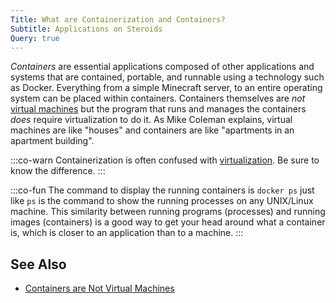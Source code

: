 ```yaml
---
Title: What are Containerization and Containers?
Subtitle: Applications on Steroids
Query: true
---
```


*Containers* are essential applications composed of other applications and systems that are contained, portable, and runnable using a technology such as Docker. Everything from a simple Minecraft server, to an entire operating system can be placed within containers. Containers themselves are *not* [virtual machines](/what/virt/) but the program that runs and manages the containers *does* require virtualization to do it. As Mike Coleman explains, virtual machines are like "houses" and containers are like "apartments in an apartment building".

:::co-warn
Containerization is often confused with [virtualization](/what/virt/). Be sure to know the difference.
:::

:::co-fun
The command to display the running containers is `docker ps` just like `ps` is the command to show the running processes on any UNIX/Linux machine. This similarity between running programs (processes) and running images (containers) is a good way to get your head around what a container is, which is closer to an application than to a machine.
:::

## See Also

* [Containers are Not Virtual Machines](https://www.docker.com/blog/containers-are-not-vms/)
